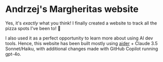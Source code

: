 # Andrzej's Margheritas website

Yes, it's *exactly* what you think! I finally created a website to track all the pizza spots I've been to! 🍕

I also used it as a perfect opportunity to learn more about using AI dev tools. Hence, this website has been built mostly using [aider](https://aider.chat) + Claude 3.5 Sonnet/Haiku, with additional changes made with GitHub Copilot running gpt-4o.
